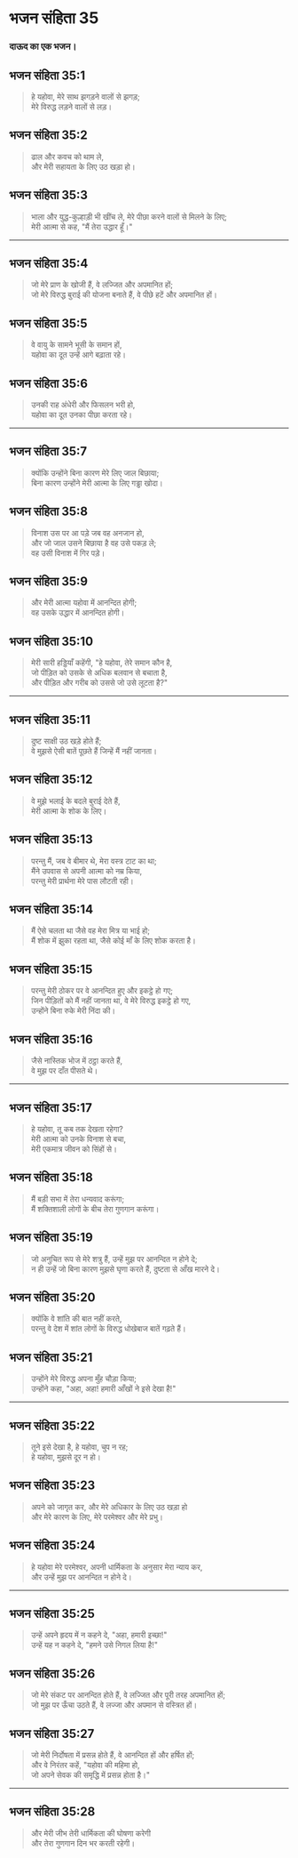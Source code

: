 # भजन संहिता 35

### दाऊद का एक भजन।

## भजन संहिता 35:1

> हे यहोवा, मेरे साथ झगड़ने वालों से झगड़;  
> मेरे विरुद्ध लड़ने वालों से लड़।

## भजन संहिता 35:2

> ढाल और कवच को थाम ले,  
> और मेरी सहायता के लिए उठ खड़ा हो।

## भजन संहिता 35:3

> भाला और युद्ध-कुल्हाड़ी भी खींच ले, मेरे पीछा करने वालों से मिलने के लिए;  
> मेरी आत्मा से कह, "मैं तेरा उद्धार हूँ।"

---

## भजन संहिता 35:4

> जो मेरे प्राण के खोजी हैं, वे लज्जित और अपमानित हों;  
> जो मेरे विरुद्ध बुराई की योजना बनाते हैं, वे पीछे हटें और अपमानित हों।

## भजन संहिता 35:5

> वे वायु के सामने भूसी के समान हों,  
> यहोवा का दूत उन्हें आगे बढ़ाता रहे।

## भजन संहिता 35:6

> उनकी राह अंधेरी और फिसलन भरी हो,  
> यहोवा का दूत उनका पीछा करता रहे।

---

## भजन संहिता 35:7

> क्योंकि उन्होंने बिना कारण मेरे लिए जाल बिछाया;  
> बिना कारण उन्होंने मेरी आत्मा के लिए गड्ढा खोदा।

## भजन संहिता 35:8

> विनाश उस पर आ पड़े जब वह अनजान हो,  
> और जो जाल उसने बिछाया है वह उसे पकड़ ले;  
> वह उसी विनाश में गिर पड़े।

## भजन संहिता 35:9

> और मेरी आत्मा यहोवा में आनन्दित होगी;  
> वह उसके उद्धार में आनन्दित होगी।

## भजन संहिता 35:10

> मेरी सारी हड्डियाँ कहेंगी, "हे यहोवा, तेरे समान कौन है,  
> जो पीड़ित को उसके से अधिक बलवान से बचाता है,  
> और पीड़ित और गरीब को उससे जो उसे लूटता है?"

---

## भजन संहिता 35:11

> दुष्ट साक्षी उठ खड़े होते हैं;  
> वे मुझसे ऐसी बातें पूछते हैं जिन्हें मैं नहीं जानता।

## भजन संहिता 35:12

> वे मुझे भलाई के बदले बुराई देते हैं,  
> मेरी आत्मा के शोक के लिए।

## भजन संहिता 35:13

> परन्तु मैं, जब वे बीमार थे, मेरा वस्त्र टाट का था;  
> मैंने उपवास से अपनी आत्मा को नम्र किया,  
> परन्तु मेरी प्रार्थना मेरे पास लौटती रही।

## भजन संहिता 35:14

> मैं ऐसे चलता था जैसे वह मेरा मित्र या भाई हो;  
> मैं शोक में झुका रहता था, जैसे कोई माँ के लिए शोक करता है।

## भजन संहिता 35:15

> परन्तु मेरी ठोकर पर वे आनन्दित हुए और इकट्ठे हो गए;  
> जिन पीड़ितों को मैं नहीं जानता था, वे मेरे विरुद्ध इकट्ठे हो गए,  
> उन्होंने बिना रुके मेरी निंदा की।

## भजन संहिता 35:16

> जैसे नास्तिक भोज में ठट्ठा करते हैं,  
> वे मुझ पर दाँत पीसते थे।

---

## भजन संहिता 35:17

> हे यहोवा, तू कब तक देखता रहेगा?  
> मेरी आत्मा को उनके विनाश से बचा,  
> मेरी एकमात्र जीवन को सिंहों से।

## भजन संहिता 35:18

> मैं बड़ी सभा में तेरा धन्यवाद करूंगा;  
> मैं शक्तिशाली लोगों के बीच तेरा गुणगान करूंगा।

## भजन संहिता 35:19

> जो अनुचित रूप से मेरे शत्रु हैं, उन्हें मुझ पर आनन्दित न होने दे;  
> न ही उन्हें जो बिना कारण मुझसे घृणा करते हैं, दुष्टता से आँख मारने दे।

## भजन संहिता 35:20

> क्योंकि वे शांति की बात नहीं करते,  
> परन्तु वे देश में शांत लोगों के विरुद्ध धोखेबाज बातें गढ़ते हैं।

## भजन संहिता 35:21

> उन्होंने मेरे विरुद्ध अपना मुँह चौड़ा किया;  
> उन्होंने कहा, "अहा, अहा! हमारी आँखों ने इसे देखा है!"

---

## भजन संहिता 35:22

> तूने इसे देखा है, हे यहोवा, चुप न रह;  
> हे यहोवा, मुझसे दूर न हो।

## भजन संहिता 35:23

> अपने को जागृत कर, और मेरे अधिकार के लिए उठ खड़ा हो  
> और मेरे कारण के लिए, मेरे परमेश्वर और मेरे प्रभु।

## भजन संहिता 35:24

> हे यहोवा मेरे परमेश्वर, अपनी धार्मिकता के अनुसार मेरा न्याय कर,  
> और उन्हें मुझ पर आनन्दित न होने दे।

---

## भजन संहिता 35:25

> उन्हें अपने हृदय में न कहने दे, "अहा, हमारी इच्छा!"  
> उन्हें यह न कहने दे, "हमने उसे निगल लिया है!"

## भजन संहिता 35:26

> जो मेरे संकट पर आनन्दित होते हैं, वे लज्जित और पूरी तरह अपमानित हों;  
> जो मुझ पर ऊँचा उठते हैं, वे लज्जा और अपमान से वस्त्रित हों।

## भजन संहिता 35:27

> जो मेरी निर्दोषता में प्रसन्न होते हैं, वे आनन्दित हों और हर्षित हों;  
> और वे निरंतर कहें, "यहोवा की महिमा हो,  
> जो अपने सेवक की समृद्धि में प्रसन्न होता है।"

---

## भजन संहिता 35:28

> और मेरी जीभ तेरी धार्मिकता की घोषणा करेगी  
> और तेरा गुणगान दिन भर करती रहेगी।
